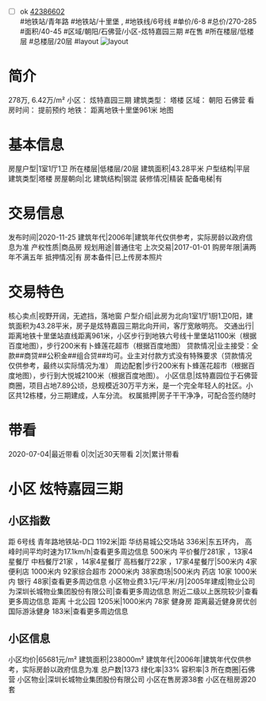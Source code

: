 - [ ] ok [42386602](https://bj.5i5j.com/ershoufang/42386602.html)  
 #地铁站/青年路 #地铁站/十里堡 ,  #地铁线/6号线
#单价/6-8 #总价/270-285 #面积/40-45   #区域/朝阳/石佛营/小区-炫特嘉园三期 #在售 #所在楼层/低楼层 #总楼层/20层 #layout 
![layout](http://image2.5i5j.com//group1/M00/29/AF/CgqJMVzEG9eAcP3EAAFZTAC5LVk646.jpg_P5.jpg) 
# 简介 
 278万,  6.42万/m² 
小区： 炫特嘉园三期
建筑类型： 塔楼
区域： 朝阳 石佛营
看房时间： 提前预约
地铁： 距离地铁十里堡961米 地图
# 基本信息 
 房屋户型|1室1厅1卫
所在楼层|低楼层/20层
建筑面积|43.28平米
户型结构|平层
建筑类型|塔楼
房屋朝向|北
建筑结构|钢混
装修情况|精装
配备电梯|有
# 交易信息 
 发布时间|2020-11-25
建筑年代|2006年|建筑年代仅供参考，实际房龄以政府信息为准
产权性质|商品房
规划用途|普通住宅
上次交易|2017-01-01
购房年限|满两年不满五年
抵押情况|有
房本备件|已上传房本照片
# 交易特色 
 核心卖点|视野开阔，无遮挡，落地窗
户型介绍|此房为北向1室1厅1厨1卫0阳，建筑面积为43.28平米，房子是炫特嘉园三期北向开间，客厅宽敞明亮。
交通出行|距离地铁十里堡站直线距离961米，小区步行到地铁六号线十里堡站1100米（根据百度地图），步行200米有卜蜂莲花超市（根据百度地图）
贷款情况|业主接受：全款##商贷##公积金##组合贷##均可。业主对付款方式没有特殊要求（贷款情况仅供参考，最终以实际情况为准）
周边配套|步行200米有卜蜂莲花超市（根据百度地图），步行到大悦城2100米（根据百度地图）。
小区信息|炫特嘉园位于石佛营商圈，项目占地7.89公顷，总规模近30万平方米，是一个完全年轻人的社区。小区共12栋楼，分三期建成，人车分流。
权属抵押|房子干干净净，可配合签约随时
# 带看 
 2020-07-04|最近带看	 0|次|近30天带看	 2|次|累计带看
# 小区 炫特嘉园三期
## 小区指数 
 距 6号线 青年路地铁站-D口 1192米|距 华纺易城公交场站 336米|东五环内， 高峰时间平均时速为17.1km/h|查看更多周边信息
500米内 平价餐厅281家 ，13家4星餐厅
中档餐厅21家 ，14家4星餐厅
高档餐厅22家 ，17家4星餐厅|500米内 4家便利店
1000米内 92家综合超市
2000米内 38家商场|500米内 药店 10家
1000米内 银行 48家|查看更多周边信息
小区物业费3.1元/平米/月|2005年建成|物业公司为深圳长城物业集团股份有限公司|查看更多周边信息
附近二级以上医院较少|查看更多周边信息
距离 十北公园 1205米|1000米内 78家 健身房
距离最近健身房优创国际游泳健身 183米|查看更多周边信息
## 小区信息 
 小区均价|65681元/m²
建筑面积|238000m²
建筑年代|2006年|建筑年代仅供参考，实际房龄以政府信息为准
总户数|1373
绿化率|33%
容积率|3
所在商圈|石佛营
小区物业|深圳长城物业集团股份有限公司
小区在售房源38套
小区在租房源20套
